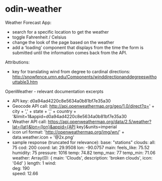 # odin-weather
Weather Forecast App:
- search for a specific location to get the weather
- toggle Fahrenheit / Celsius
- change the look of the page based on the weather 
- add a ‘loading’ component that displays from the time the form is submitted until the information comes back from the API.

Attributions:
- key for translating wind from degree to cardinal directions: 
    http://snowfence.umn.edu/Components/winddirectionanddegreeswithouttable3.htm

OpenWeather - relevant documentation excerpts
- API key:
        d0a94ad4220c8e5634a0b81bf7e35a30
- Geocode API call:
        http://api.openweathermap.org/geo/1.0/direct?q=' + city + ',' + state + ',' + country + '&limit=1&appid=d0a94ad4220c8e5634a0b81bf7e35a30
- Weather API call:
        https://api.openweathermap.org/data/2.5/weather?lat={lat}&lon={lon}&appid={API key}&units=imperial
- icon url format: 
        'http://openweathermap.org/img/wn/' + data.weather.icon + '@2x.png'
- sample response (truncated for relevance):
        base: "stations"
        clouds:
            all: 75
        cod: 200
        coord:
            lat: 29.9508
            lon: -90.0757
        main:
            feels_like: 75.52
            humidity: 75
            pressure: 1016
            temp: 74.82
            temp_max: 77
            temp_min: 71.06
        weather: 
            Array(0):
                    {
                    main: 'Clouds',
                    description: 'broken clouds',
                    icon: '04d'
                    }
            length: 1
        wind:                                       
            deg: 190            
            speed: 12.66